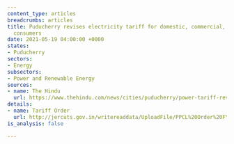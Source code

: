 ```yaml
---
content_type: articles
breadcrumbs: articles
title: Puducherry revises electricity tariff for domestic, commercial, and industrial
  consumers
date: 2021-05-19 04:00:00 +0000
states:
- Puducherry
sectors:
- Energy
subsectors:
- Power and Renewable Energy
sources:
- name: The Hindu
  url: https://www.thehindu.com/news/cities/puducherry/power-tariff-revised-for-domestic-and-industrial-consumers-in-puducherry/article34536630.ece
details:
- name: Tariff Order
  url: http://jercuts.gov.in/writereaddata/UploadFile/PPCL%20Order%20FY%2021-22_1522.pdf
is_analysis: false

---
```

